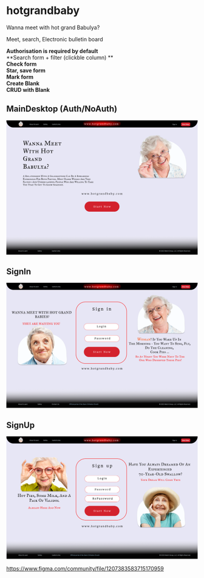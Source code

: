 # hotgrandbaby
Wanna meet with hot grand Babulya?

Meet, search, Electronic bulletin board

**Authorisation is required by default** <br />
**Search form + filter (clickble column) ** <br />
**Check form** <br />
**Star, save form** <br />
**Mark form** <br />
**Create Blank** <br />
**CRUD with Blank** <br />

## MainDesktop (Auth/NoAuth) <br />

![alt text](https://github.com/res0lut1on/hotgrandbaby/blob/main/Pages/Desktop1.png?raw=true)

## **SignIn** <br />

![alt text](https://github.com/res0lut1on/hotgrandbaby/blob/main/Pages/SignIn.png?raw=true)

## **SignUp** <br />

![alt text](https://github.com/res0lut1on/hotgrandbaby/blob/main/Pages/SignUp.png?raw=true)



https://www.figma.com/community/file/1207383583715170959
